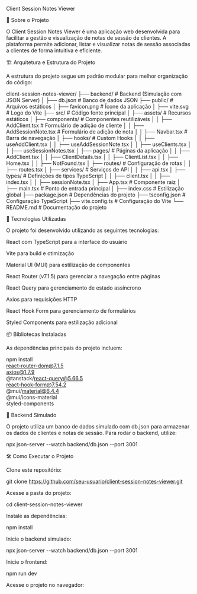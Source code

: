 Client Session Notes Viewer

📌 Sobre o Projeto

O Client Session Notes Viewer é uma aplicação web desenvolvida para facilitar a gestão e visualização de notas de sessão de clientes. A plataforma permite adicionar, listar e visualizar notas de sessão associadas a clientes de forma intuitiva e eficiente.

🏗 Arquitetura e Estrutura do Projeto

A estrutura do projeto segue um padrão modular para melhor organização do código:

client-session-notes-viewer/
├── backend/                 # Backend (Simulação com JSON Server)
│   ├── db.json              # Banco de dados JSON
├── public/                  # Arquivos estáticos
│   ├── favicon.png          # Ícone da aplicação
│   ├── vite.svg             # Logo do Vite
├── src/                     # Código fonte principal
│   ├── assets/              # Recursos estáticos
│   ├── components/          # Componentes reutilizáveis
│   │   ├── AddClient.tsx    # Formulário de adição de cliente
│   │   ├── AddSessionNote.tsx # Formulário de adição de nota
│   │   ├── Navbar.tsx       # Barra de navegação
│   ├── hooks/               # Custom Hooks
│   │   ├── useAddClient.tsx
│   │   ├── useAddSessionNote.tsx
│   │   ├── useClients.tsx
│   │   ├── useSessionNotes.tsx
│   ├── pages/               # Páginas da aplicação
│   │   ├── AddClient.tsx
│   │   ├── ClientDetails.tsx
│   │   ├── ClientList.tsx
│   │   ├── Home.tsx
│   │   ├── NotFound.tsx
│   ├── routes/              # Configuração de rotas
│   │   ├── routes.tsx
│   ├── services/            # Serviços de API
│   │   ├── api.tsx
│   ├── types/               # Definições de tipos TypeScript
│   │   ├── client.tsx
│   │   ├── index.tsx
│   │   ├── sessionNote.tsx
│   ├── App.tsx              # Componente raiz
│   ├── main.tsx             # Ponto de entrada principal
│   ├── index.css            # Estilização global
├── package.json             # Dependências do projeto
├── tsconfig.json            # Configuração TypeScript
├── vite.config.ts           # Configuração do Vite
└── README.md                # Documentação do projeto

🚀 Tecnologias Utilizadas

O projeto foi desenvolvido utilizando as seguintes tecnologias:

React com TypeScript para a interface do usuário

Vite para build e otimização

Material UI (MUI) para estilização de componentes

React Router (v7.1.5) para gerenciar a navegação entre páginas

React Query para gerenciamento de estado assíncrono

Axios para requisições HTTP

React Hook Form para gerenciamento de formulários

Styled Components para estilização adicional

📦 Bibliotecas Instaladas

As dependências principais do projeto incluem:

npm install \
  react-router-dom@7.1.5 \
  axios@1.7.9 \
  @tanstack/react-query@5.66.5 \
  react-hook-form@7.54.2 \
  @mui/material@6.4.4 \
  @mui/icons-material \
  styled-components

📂 Backend Simulado

O projeto utiliza um banco de dados simulado com db.json para armazenar os dados de clientes e notas de sessão. Para rodar o backend, utilize:

npx json-server --watch backend/db.json --port 3001

🛠 Como Executar o Projeto

Clone este repositório:

git clone https://github.com/seu-usuario/client-session-notes-viewer.git

Acesse a pasta do projeto:

cd client-session-notes-viewer

Instale as dependências:

npm install

Inicie o backend simulado:

npx json-server --watch backend/db.json --port 3001

Inicie o frontend:

npm run dev

Acesse o projeto no navegador: